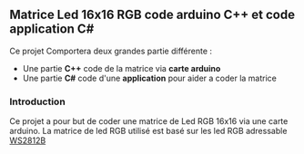 ## Matrice Led 16x16 RGB code arduino C++ et code application C#

Ce projet Comportera deux grandes partie différente :

* Une partie **C++** code de la matrice via __carte arduino__
* Une partie **C#** code d'une __application__ pour aider a coder la matrice

### Introduction

Ce projet a pour but de coder une matrice de Led RGB 16x16 via une carte arduino. 
La matrice de led RGB utilisé est basé sur les led RGB adressable [WS2812B]([file:///C:/Users/cleme/Downloads/WS2812B.PDF](https://pdf1.alldatasheet.com/datasheet-pdf/view/1179113/WORLDSEMI/WS2812B.html))
